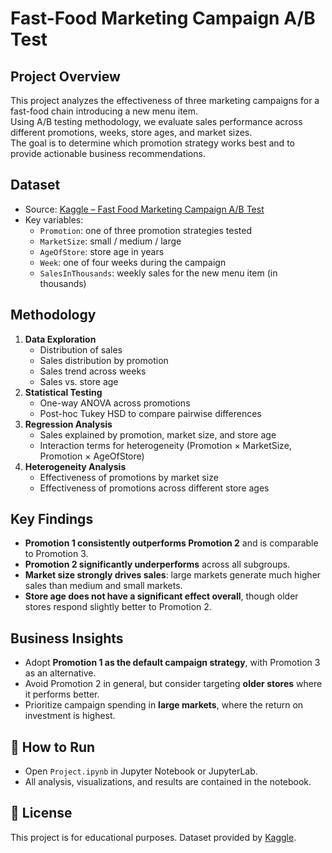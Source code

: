# Fast-Food Marketing Campaign A/B Test

## Project Overview
This project analyzes the effectiveness of three marketing campaigns for a fast-food chain introducing a new menu item.  
Using A/B testing methodology, we evaluate sales performance across different promotions, weeks, store ages, and market sizes.  
The goal is to determine which promotion strategy works best and to provide actionable business recommendations.

## Dataset
- Source: [Kaggle – Fast Food Marketing Campaign A/B Test](https://www.kaggle.com/datasets/chebotinaa/fast-food-marketing-campaign-ab-test/data)  
- Key variables:
  - `Promotion`: one of three promotion strategies tested  
  - `MarketSize`: small / medium / large  
  - `AgeOfStore`: store age in years  
  - `Week`: one of four weeks during the campaign  
  - `SalesInThousands`: weekly sales for the new menu item (in thousands)  

## Methodology
1. **Data Exploration**
   - Distribution of sales
   - Sales distribution by promotion
   - Sales trend across weeks
   - Sales vs. store age  
2. **Statistical Testing**
   - One-way ANOVA across promotions  
   - Post-hoc Tukey HSD to compare pairwise differences  
3. **Regression Analysis**
   - Sales explained by promotion, market size, and store age  
   - Interaction terms for heterogeneity (Promotion × MarketSize, Promotion × AgeOfStore)  
4. **Heterogeneity Analysis**
   - Effectiveness of promotions by market size  
   - Effectiveness of promotions across different store ages  

## Key Findings
- **Promotion 1 consistently outperforms Promotion 2** and is comparable to Promotion 3.  
- **Promotion 2 significantly underperforms** across all subgroups.  
- **Market size strongly drives sales**: large markets generate much higher sales than medium and small markets.  
- **Store age does not have a significant effect overall**, though older stores respond slightly better to Promotion 2.  

## Business Insights
- Adopt **Promotion 1 as the default campaign strategy**, with Promotion 3 as an alternative.  
- Avoid Promotion 2 in general, but consider targeting **older stores** where it performs better.  
- Prioritize campaign spending in **large markets**, where the return on investment is highest.  

## 📓 How to Run
- Open `Project.ipynb` in Jupyter Notebook or JupyterLab.  
- All analysis, visualizations, and results are contained in the notebook.  

## 📜 License
This project is for educational purposes. Dataset provided by [Kaggle](https://www.kaggle.com/datasets/chebotinaa/fast-food-marketing-campaign-ab-test/data).  
